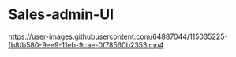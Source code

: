 
# Sales-admin-UI

https://user-images.githubusercontent.com/64887044/115035225-fb8fb580-9ee9-11eb-9cae-0f78560b2353.mp4


